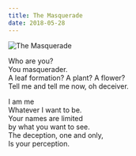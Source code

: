 ```yaml
---
title: The Masquerade
date: 2018-05-28
---
```


![The Masquerade](/$relToAbs("masquerade.jpg")$)

<!--more-->

Who are you?  
You masquerader.  
A leaf formation? A plant? A flower?  
Tell me and tell me now, oh deceiver.  

I am me  
Whatever I want to be.  
Your names are limited  
by what you want to see.  
The deception, one and only,  
Is your perception.  

